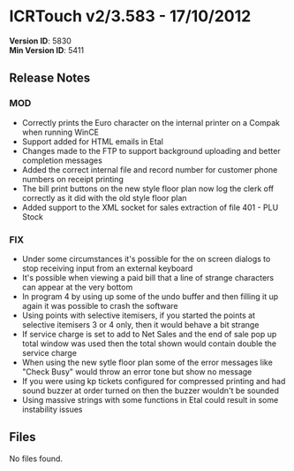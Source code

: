 # ICRTouch v2/3.583 - 17/10/2012

__Version ID__: 5830
<br>__Min Version ID__: 5411

## Release Notes
### MOD
- Correctly prints the Euro character on the internal printer on a Compak when running WinCE
- Support added for HTML emails in Etal
- Changes made to the FTP to support background uploading and better completion messages
- Added the correct internal file and record number for customer phone numbers on receipt printing
- The bill print buttons on the new style floor plan now log the clerk off correctly as it did with the old style floor plan
- Added support to the XML socket for sales extraction of file 401 - PLU Stock

### FIX
- Under some circumstances it's possible for the on screen dialogs to stop receiving input from an external keyboard
- It's possible when viewing a paid bill that a line of strange characters can appear at the very bottom
- In program 4 by using up some of the undo buffer and then filling it up again it was possible to crash the software
- Using points with selective itemisers, if you started the points at selective itemisers 3 or 4 only, then it would behave a bit strange
- If service charge is set to add to Net Sales and the end of sale pop up total window was used then the total shown would contain double the service charge
- When using the new sytle floor plan some of the error messages like "Check Busy" would throw an error tone but show no message
- If you were using kp tickets configured for compressed printing and had sound buzzer at order turned on then the buzzer wouldn't be sounded
- Using massive strings with some functions in Etal could result in some instability issues

## Files
No files found.

